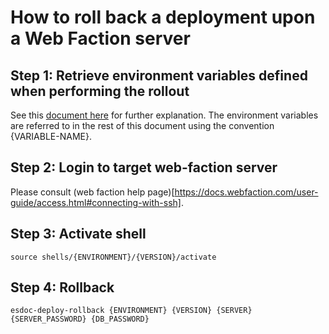 # How to roll back a deployment upon a Web Faction server

##	Step 1: Retrieve environment variables defined when performing the rollout

See this [document here](https://github.com/ES-DOC/esdoc-docs/blob/master/deployments/deployment-variables.md) for further explanation.  The environment variables are referred to in the rest of this document using the convention {VARIABLE-NAME}.

##	Step 2: Login to target web-faction server

Please consult (web faction help page)[https://docs.webfaction.com/user-guide/access.html#connecting-with-ssh].

##	Step 3: Activate shell

<pre><code>source shells/{ENVIRONMENT}/{VERSION}/activate</pre></code>

##	Step 4: Rollback

<pre><code>esdoc-deploy-rollback {ENVIRONMENT} {VERSION} {SERVER} {SERVER_PASSWORD} {DB_PASSWORD}</pre></code>
